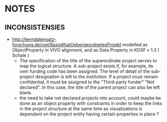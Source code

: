 # NOTES

## INCONSISTENSIES
* http://kerndatensatz-forschung.de/owl/Basis#hatUebergeordnetesProjekt modelled as ObjectProperty in VIVO alignment, and as Data Property in KDSF v 1.3 ( Schale )
	* The specification of the title of the superordinate project serves to map the logical structure. A sub-project exists if, for example, its own funding code has been assigned. The level of detail of the sub-project designation is left to the institution. If a project must remain confidential, it must be assigned to the "Third-party funder" "Not declared". In this case, the title of the parent project can also be left blank.
	* the need to take not declared projects into account, could maybe be done as an object property with constraints in order to keep the links in the project structure at the same time as visualizations is dependent on the project entity having certain properties in place ?